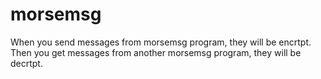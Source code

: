 # morsemsg

When you send messages from morsemsg program, they will be encrtpt.
Then you get messages from another morsemsg program, they will be decrtpt.
